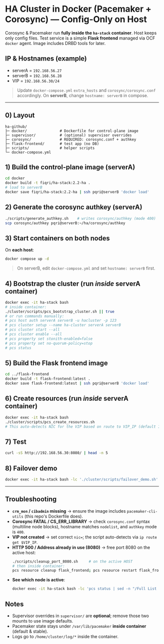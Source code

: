 # HA Cluster in Docker (Pacemaker + Corosync) — Config-Only on Host

Corosync & Pacemaker run **fully inside the `ha-stack` container**. Host keeps only config files.
Test service is a simple **Flask frontend** managed via OCF `docker` agent. Image includes DRBD tools for later.

## IP & Hostnames (example)
- serverA = `192.168.56.27`
- serverB = `192.168.56.28`
- VIP     = `192.168.56.30/24`

> Update `docker-compose.yml` `extra_hosts` and `corosync/corosync.conf` accordingly.
> On **serverB**, change `hostname: serverB` in compose.

---

## 0) Layout
```
ha-github/
├─ docker/               # Dockerfile for control-plane image
├─ supervisor/           # (optional) supervisor overrides
├─ corosync/             # REQUIRED: corosync.conf + authkey
├─ flask-frontend/       # test app (no DB)
├─ scripts/              # helper scripts
└─ docker-compose.yml
```

## 1) Build the control-plane image (serverA)
```bash
cd docker
docker build -t fiqri/ha-stack:2.2-ha .
# load to serverB
docker save fiqri/ha-stack:2.2-ha | ssh pqri@serverB 'docker load'
```

## 2) Generate the corosync authkey (serverA)
```bash
./scripts/generate_authkey.sh    # writes corosync/authkey (mode 400)
scp corosync/authkey pqri@serverB:~/ha/corosync/authkey
```

## 3) Start containers on both nodes
On **each host**:
```bash
docker compose up -d
```
> On serverB, edit `docker-compose.yml` and set `hostname: serverB` first.

## 4) Bootstrap the cluster (run *inside* serverA container)
```bash
docker exec -it ha-stack bash
# inside container:
./cluster/scripts/pcs_bootstrap_cluster.sh || true
# or run commands manually:
# pcs host auth serverA serverB -u hacluster -p 123
# pcs cluster setup --name ha-cluster serverA serverB
# pcs cluster start --all
# pcs cluster enable --all
# pcs property set stonith-enabled=false
# pcs property set no-quorum-policy=stop
# pcs status
```

## 5) Build the Flask frontend image
```bash
cd ../flask-frontend
docker build -t flask-frontend:latest .
docker save flask-frontend:latest | ssh pqri@serverB 'docker load'
```

## 6) Create resources (run *inside* serverA container)
```bash
docker exec -it ha-stack bash
./cluster/scripts/pcs_create_resources.sh
# This auto-detects NIC for the VIP based on route to VIP_IP (default 192.168.56.30)
```

## 7) Test
```bash
curl -sS http://192.168.56.30:8080/ | head -n 5
```

## 8) Failover demo
```bash
docker exec -it ha-stack bash -lc './cluster/scripts/failover_demo.sh'
```

---

## Troubleshooting

- **`crm_mon` / `cibadmin` missing** → ensure the image includes `pacemaker-cli-utils` (this repo's Dockerfile does).
- **Corosync FATAL / CS_ERR_LIBRARY** → check `corosync.conf` syntax (multiline node blocks), hostname matches `nodelist`, and `authkey` mode is `400`.
- **VIP not created** → set correct `nic=`; the script auto-detects via `ip route get $VIP_IP`.
- **HTTP 500 / Address already in use (8080)** → free port 8080 on the active host:
  ```bash
  ./scripts/cleanup_port_8080.sh     # on the active HOST
  # then inside container:
  pcs resource cleanup flask_frontend; pcs resource restart flask_frontend
  ```
- **See which node is active**:
  ```bash
  docker exec -it ha-stack bash -lc 'pcs status | sed -n "/Full List of Resources/,$p"'
  ```

## Notes
- Supervisor overrides in `supervisor/` are **optional**; remove those two mounts to use image defaults.
- Pacemaker state stays under `/var/lib/pacemaker` **inside container** (default & stable).
- Logs go to `/home/cluster/log/*` inside the container.
